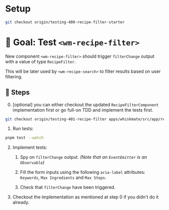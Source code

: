# Setup

```sh
git checkout origin/testing-400-recipe-filter-starter
```

# 🎯 Goal: Test `<wm-recipe-filter>`

New component `<wm-recipe-filter>` should trigger `filterChange` output with a value of type `RecipeFilter`.

This will be later used by `<wm-recipe-search>` to filter results based on user filtering.

## 📝 Steps

0. [optional] you can either checkout the updated `RecipeFilterComponent` implementation first or go full-on TDD and implement the tests first.
```sh
git checkout origin/testing-401-recipe-filter apps/whiskmate/src/app/recipe/recipe-filter.component.ts
```

1. Run tests:

```sh
pnpm test --watch
```

2. Implement tests:

   1. Spy on `filterChange` output. _(Note that an `EventEmitter` is an `Observable`)_

   2. Fill the form inputs using the following `aria-label` attributes: `Keywords`, `Max Ingredients` and `Max Steps`.

   3. Check that `filterChange` have been triggered.

3. Checkout the implementation as mentioned at step 0 if you didn't do it already.
